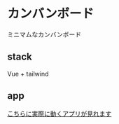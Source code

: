 # カンバンボード

ミニマムなカンバンボード

## stack

Vue + tailwind

## app

[こちらに実際に動くアプリが見れます](https://kanban-board-vue-tailwind-a3qx5kihg-makotoengineer.vercel.app/)
